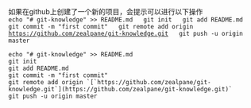 如果在github上创建了一个新的项目，会提示可以进行以下操作  
`echo "# git-knowledge" >> README.md  
git init  
git add README.md  
git commit -m "first commit"  
git remote add origin `[`https://github.com/zealpane/git-knowledge.git`](https://github.com/zealpane/git-knowledge.git)`  
git push -u origin master`

```
echo "# git-knowledge" >> README.md  
git init  
git add README.md  
git commit -m "first commit"  
git remote add origin `[`https://github.com/zealpane/git-knowledge.git`](https://github.com/zealpane/git-knowledge.git)`  
git push -u origin master
```

